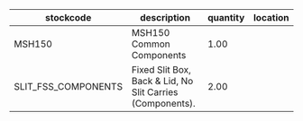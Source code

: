 |stockcode|description|quantity|location|
|---------|-----------|--------|--------|
|MSH150|MSH150 Common Components|1.00||
|SLIT_FSS_COMPONENTS|Fixed Slit Box, Back & Lid, No Slit Carries (Components).|2.00||
